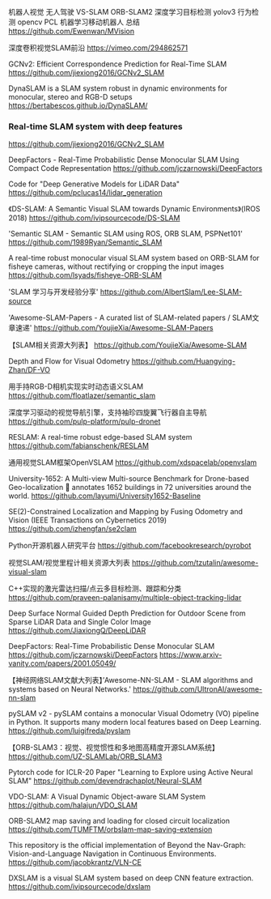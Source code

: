 机器人视觉 无人驾驶 VS-SLAM ORB-SLAM2 深度学习目标检测 yolov3 行为检测 opencv PCL 机器学习移动机器人 总结
https://github.com/Ewenwan/MVision

深度卷积视觉SLAM前沿
https://vimeo.com/294862571

GCNv2: Efficient Correspondence Prediction for Real-Time SLAM
https://github.com/jiexiong2016/GCNv2_SLAM

DynaSLAM is a SLAM system robust in dynamic environments for monocular, stereo and RGB-D setups https://bertabescos.github.io/DynaSLAM/

### Real-time SLAM system with deep features
https://github.com/jiexiong2016/GCNv2_SLAM

DeepFactors - Real-Time Probabilistic Dense Monocular SLAM Using Compact Code Representation
https://github.com/jczarnowski/DeepFactors

Code for "Deep Generative Models for LiDAR Data"
https://github.com/pclucas14/lidar_generation

《DS-SLAM: A Semantic Visual SLAM towards Dynamic Environments》(IROS 2018) 
https://github.com/ivipsourcecode/DS-SLAM

'Semantic SLAM - Semantic SLAM using ROS, ORB SLAM, PSPNet101' 
https://github.com/1989Ryan/Semantic_SLAM

A real-time robust monocular visual SLAM system based on ORB-SLAM for fisheye cameras, without rectifying or cropping the input images
https://github.com/lsyads/fisheye-ORB-SLAM

'SLAM 学习与开发经验分享'
https://github.com/AlbertSlam/Lee-SLAM-source

'Awesome-SLAM-Papers - A curated list of SLAM-related papers / SLAM文章速递' 
https://github.com/YoujieXia/Awesome-SLAM-Papers

【SLAM相关资源大列表】
https://github.com/YoujieXia/Awesome-SLAM

Depth and Flow for Visual Odometry
https://github.com/Huangying-Zhan/DF-VO

用手持RGB-D相机实现实时动态语义SLAM
https://github.com/floatlazer/semantic_slam

深度学习驱动的视觉导航引擎，支持袖珍四旋翼飞行器自主导航
https://github.com/pulp-platform/pulp-dronet

RESLAM: A real-time robust edge-based SLAM system
https://github.com/fabianschenk/RESLAM

通用视觉SLAM框架OpenVSLAM
https://github.com/xdspacelab/openvslam

University-1652: A Multi-view Multi-source Benchmark for Drone-based Geo-localization 🚁 annotates 1652 buildings in 72 universities around the world.
https://github.com/layumi/University1652-Baseline

SE(2)-Constrained Localization and Mapping by Fusing Odometry and Vision (IEEE Transactions on Cybernetics 2019) 
https://github.com/izhengfan/se2clam

Python开源机器人研究平台
https://github.com/facebookresearch/pyrobot

视觉SLAM/视觉里程计相关资源大列表
https://github.com/tzutalin/awesome-visual-slam

C++实现的激光雷达扫描/点云多目标检测、跟踪和分类
https://github.com/praveen-palanisamy/multiple-object-tracking-lidar

Deep Surface Normal Guided Depth Prediction for Outdoor Scene from Sparse LiDAR Data and Single Color Image
https://github.com/JiaxiongQ/DeepLiDAR

DeepFactors: Real-Time Probabilistic Dense Monocular SLAM
https://github.com/jczarnowski/DeepFactors https://www.arxiv-vanity.com/papers/2001.05049/

【神经网络SLAM文献大列表】’Awesome-NN-SLAM - SLAM algorithms and systems based on Neural Networks.'
https://github.com/UltronAI/awesome-nn-slam

pySLAM v2 - pySLAM contains a monocular Visual Odometry (VO) pipeline in Python. It supports many modern local features based on Deep Learning.
https://github.com/luigifreda/pyslam

【ORB-SLAM3：视觉、视觉惯性和多地图高精度开源SLAM系统】
https://github.com/UZ-SLAMLab/ORB_SLAM3

Pytorch code for ICLR-20 Paper "Learning to Explore using Active Neural SLAM"
https://github.com/devendrachaplot/Neural-SLAM

VDO-SLAM: A Visual Dynamic Object-aware SLAM System
https://github.com/halajun/VDO_SLAM

ORB-SLAM2 map saving and loading for closed circuit localization
https://github.com/TUMFTM/orbslam-map-saving-extension

This repository is the official implementation of Beyond the Nav-Graph: Vision-and-Language Navigation in Continuous Environments.
https://github.com/jacobkrantz/VLN-CE

DXSLAM is a visual SLAM system based on deep CNN feature extraction. 
https://github.com/ivipsourcecode/dxslam